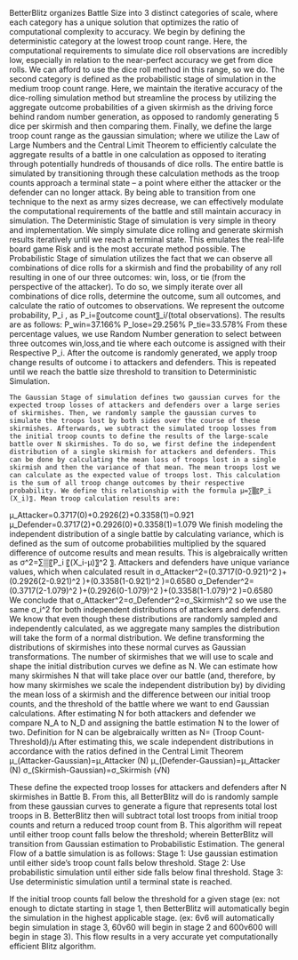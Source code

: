 BetterBlitz organizes Battle Size into 3 distinct categories of scale, where each category has a unique solution that optimizes the ratio of computational complexity to accuracy. We begin by defining the deterministic category at the lowest troop count range. Here, the computational requirements to simulate dice roll observations are incredibly low, especially in relation to the near-perfect accuracy we get from dice rolls. We can afford to use the dice roll method in this range, so we do. The second category is defined as the probabilistic stage of simulation in the medium troop count range. Here, we maintain the iterative accuracy of the dice-rolling simulation method but streamline the process by utilizing the aggregate outcome probabilities of a given skirmish as the driving force behind random number generation, as opposed to randomly generating 5 dice per skirmish and then comparing them. Finally, we define the large troop count range as the gaussian simulation; where we utilize the Law of Large Numbers and the Central Limit Theorem to efficiently calculate the aggregate results of a battle in one calculation as opposed to iterating through potentially hundreds of thousands of dice rolls. 
	The entire battle is simulated by transitioning through these calculation methods as the troop counts approach a terminal state – a point where either the attacker or the defender can no longer attack. By being able to transition from one technique to the next as army sizes decrease, we can effectively modulate the computational requirements of the battle and still maintain accuracy in simulation. 
	The Deterministic Stage of simulation is very simple in theory and implementation. We simply simulate dice rolling and generate skirmish results iteratively until we reach a terminal state. This emulates the real-life board game Risk and is the most accurate method possible. 
	The Probabilistic Stage of simulation utilizes the fact that we can observe all combinations of dice rolls for a skirmish and find the probability of any roll resulting in one of our three outcomes: win, loss, or tie (from the perspective of the attacker). To do so, we simply iterate over all combinations of dice rolls, determine the outcome, sum all outcomes, and calculate the ratio of outcomes to observations. We represent the outcome probability, P_i  , as P_i=〖outcome count〗_i/(total observations). The results are as follows:
P_win=37.166%
P_lose=29.256%
P_tie=33.578%
From these percentage values, we use Random Number generation to select between three outcomes win,loss,and tie where each outcome is assigned with their Respective P_i. After the outcome is randomly generated, we apply troop change results of outcome i to attackers and defenders. This is repeated until we reach the battle size threshold to transition to Deterministic Simulation. 

	The Gaussian Stage of simulation defines two gaussian curves for the expected troop losses of attackers and defenders over a large series of skirmishes. Then, we randomly sample the gaussian curves to simulate the troops lost by both sides over the course of these skirmishes. Afterwards, we subtract the simulated troop losses from the initial troop counts to define the results of the large-scale battle over N skirmishes. To do so, we first define the independent distribution of a single skirmish for attackers and defenders. This can be done by calculating the mean loss of troops lost in a single skirmish and then the variance of that mean. The mean troops lost we can calculate as the expected value of troops lost. This calculation is the sum of all troop change outcomes by their respective probability. We define this relationship with the formula μ=∑▒〖P_i (X_i)〗. Mean troop calculation results are:
μ_Attacker=0.3717(0)+0.2926(2)+0.3358(1)=0.921
μ_Defender=0.3717(2)+0.2926(0)+0.3358(1)=1.079
We finish modeling the independent distribution of a single battle by calculating variance, which is defined as the sum of outcome probabilities multiplied by the squared difference of outcome results and mean results. This is algebraically written as σ^2=∑▒〖P_i 〖(X_i-μ)〗^2 〗. Attackers and defenders have unique variance values, which when calculated result in 
σ_Attacker^2=(0.3717(0-0.921)^2 )+(0.2926(2-0.921)^2 )+(0.3358(1-0.921)^2 )=0.6580 
σ_Defender^2=(0.3717(2-1.079)^2 )+(0.2926(0-1.079)^2 )+(0.3358(1-1.079)^2 )=0.6580  
We conclude that σ_Attacker^2=σ_Defender^2=σ_Skirmish^2 so we use the same σ_i^2 for both independent distributions of attackers and defenders. 
	We know that even though these distributions are randomly sampled and independently calculated, as we aggregate many samples the distribution will take the form of a normal distribution. We define transforming the distributions of skirmishes into these normal curves as Gaussian transformations. The number of skirmishes that we will use to scale and shape the initial distribution curves we define as N. We can estimate how many skirmishes N that will take place over our battle (and, therefore, by how many skirmishes we scale the independent distribution by) by dividing the mean loss of a skirmish and the difference between our initial troop counts, and the threshold of the battle where we want to end Gaussian calculations. After estimating N for both attackers and defender we compare N_A to N_D and assigning the battle estimation N to the lower of two. Definition for N can be algebraically written as 
N=  (Troop Count-Threshold)/μ
After estimating this, we scale independent distributions in accordance with the ratios defined in the Central Limit Theorem
μ_(Attacker-Gaussian)=μ_Attacker (N)
μ_(Defender-Gaussian)=μ_Attacker (N)
σ_(Skirmish-Gaussian)=σ_Skirmish (√N)

These define the expected troop losses for attackers and defenders after N skirmishes in Battle B. From this, all BetterBlitz will do is randomly sample from these gaussian curves to generate a figure that represents total lost troops in B. BetterBlitz then will subtract total lost troops from initial troop counts and return a reduced troop count from B. This algorithm will repeat until either troop count falls below the threshold; wherein BetterBlitz will transition from Gaussian estimation to Probabilistic Estimation. 
The general Flow of a battle simulation is as follows:
Stage 1: Use gaussian estimation until either side’s troop count falls below threshold.
Stage 2: Use probabilistic simulation until either side falls below final threshold.
Stage 3: Use deterministic simulation until a terminal state is reached. 

 If the initial troop counts fall below the threshold for a given stage (ex: not enough to dictate starting in stage 1, then BetterBlitz will automatically begin the simulation in the highest applicable stage. (ex: 6v6 will automatically begin simulation in stage 3, 60v60 will begin in stage 2 and 600v600 will begin in stage 3).
This flow results in a very accurate yet computationally efficient Blitz algorithm. 
